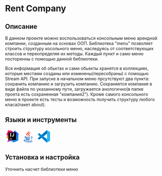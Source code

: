 # Rent Company


## Описание
В данном проекте можно воспользоваться консольным меню арендной компании, созданным на основах ООП.
Библиотека "menu" позволяет строить структуру косольного меню, наследуясь от соответствующих классов и переопределяя их методы.
Каждый пункт и само меню посторенны с помощью данной библиотеки.

Вся информация об обьктах и сами обьекты хранятся в коллекциях, 
которые местами созданы или изменены(пересобраны) с помощью Stream API.
При запуске в начальном меню прсутствуют два пункта: сохранить компанию и загрузить компанию.
Сохраняется компания в виде файла по указанному пути, загружается анологично(в папке проета есть сохраненная "компания2").
Кроме самого консольного меню в проекте есть тесты и возможность получить структуру любого класа(пакет about).




## Языки и инструменты 

[![IntelliJ IDEA](icons/intellij-idea-48.png)](https://www.jetbrains.com/idea/)
[![Java](icons/java-coffee-cup-48.png)](https://www.java.com/ru/)
[![Visual studio code](icons/visual-studio-code-2019-48.png)](https://code.visualstudio.com/)



## Установка и настройка
Уточнить насчет библиотеки меню